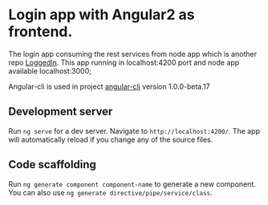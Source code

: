 # Login app with Angular2 as frontend.

The login app consuming the rest services from node app which is another repo [LoggedIn](https://github.com/nagarajanceg/LoggedIn).
This app running in localhost:4200 port and node app available localhost:3000;

Angular-cli is used in project [angular-cli](https://github.com/angular/angular-cli) version 1.0.0-beta.17

## Development server
Run `ng serve` for a dev server. Navigate to `http://localhost:4200/`. The app will automatically reload if you change any of the source files.

## Code scaffolding
Run `ng generate component component-name` to generate a new component. You can also use `ng generate directive/pipe/service/class`.



